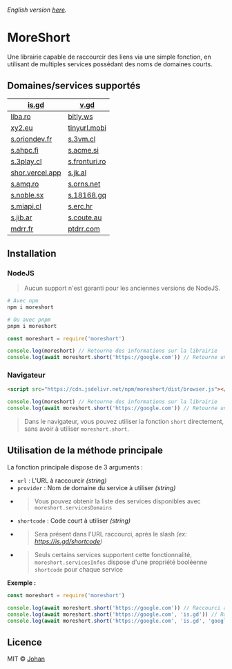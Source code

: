 ###### English version [here](https://github.com/johan-perso/moreshort/blob/main/README.md).

# MoreShort

Une librairie capable de raccourcir des liens via une simple fonction, en utilisant de multiples services possédant des noms de domaines courts.


## Domaines/services supportés

| [is.gd](https://is.gd)                               | [v.gd](https://v.gd)                           |
|------------------------------------------------------|------------------------------------------------|
| [liba.ro](https://liba.ro)                           | [bitly.ws](https://bitly.ws)                   |
| [xy2.eu](https://xy2.eu)                             | [tinyurl.mobi](https://tinyurl.mobi)           |
| [s.oriondev.fr](https://github.com/oriionn/quecto)   | [s.3vm.cl](https://unshort.johanstick.fr)      |
| [s.ahpc.fi](https://unshort.johanstick.fr)           | [s.acme.si](https://unshort.johanstick.fr)     |
| [s.3play.cl](https://unshort.johanstick.fr)          | [s.fronturi.ro](https://unshort.johanstick.fr) |
| [shor.vercel.app](https://unshort.johanstick.fr)     | [s.jk.al](https://unshort.johanstick.fr)       |
| [s.amq.ro](https://unshort.johanstick.fr)            | [s.orns.net](https://unshort.johanstick.fr)    |
| [s.noble.sx](https://unshort.johanstick.fr)          | [s.18168.gq](https://unshort.johanstick.fr)    |
| [s.miapi.cl](https://unshort.johanstick.fr)          | [s.erc.hr](https://unshort.johanstick.fr)      |
| [s.jib.ar](https://unshort.johanstick.fr)            | [s.coute.au](https://unshort.johanstick.fr)    |
| [mdrr.fr](https://unshort.johanstick.fr)             | [ptdrr.com](https://unshort.johanstick.fr)     |


## Installation

### NodeJS

> Aucun support n'est garanti pour les anciennes versions de NodeJS.

```bash
# Avec npm
npm i moreshort

# Ou avec pnpm
pnpm i moreshort
```

```js
const moreshort = require('moreshort')

console.log(moreshort) // Retourne des informations sur la librairie
console.log(await moreshort.short('https://google.com')) // Retourne un lien raccourci
```

### Navigateur

```html
<script src="https://cdn.jsdelivr.net/npm/moreshort/dist/browser.js"></script>
```

```js
console.log(moreshort) // Retourne des informations sur la librairie
console.log(await moreshort.short('https://google.com')) // Retourne un lien raccourci
```

> Dans le navigateur, vous pouvez utiliser la fonction `short` directement, sans avoir à utiliser `moreshort.short`.


## Utilisation de la méthode principale

La fonction principale dispose de 3 arguments :

* `url` : L'URL à raccourcir *(string)*
* `provider` : Nom de domaine du service à utiliser *(string)*
* > Vous pouvez obtenir la liste des services disponibles avec `moreshort.servicesDomains`
* `shortcode` : Code court à utiliser *(string)*
* > Sera présent dans l'URL raccourci, après le slash *(ex: https://is.gd/shortcode)*
* > Seuls certains services supportent cette fonctionnalité, `moreshort.servicesInfos` dispose d'une propriété booléenne `shortcode` pour chaque service

**Exemple :**

```js
const moreshort = require('moreshort')

console.log(await moreshort.short('https://google.com')) // Raccourci avec un service aléatoire
console.log(await moreshort.short('https://google.com', 'is.gd')) // Raccourci avec le service is.gd
console.log(await moreshort.short('https://google.com', 'is.gd', 'google')) // Raccourci avec le service is.gd et le code court "google"
```


## Licence

MIT © [Johan](https://johanstick.fr)